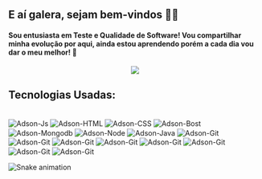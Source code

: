 ## E aí galera, sejam bem-vindos 🐱‍💻
#### Sou entusiasta em Teste e Qualidade de Software! Vou compartilhar minha evolução por aqui, ainda estou aprendendo porém a cada dia vou dar o meu melhor! 🤞

<p align="center">
<img src="https://media2.giphy.com/media/v1.Y2lkPTc5MGI3NjExN2Zhc3dwZGtnMmFkcHU5cG53a2FhZThzeXNrZThkbTN0NHRseWRucCZlcD12MV9pbnRlcm5hbF9naWZfYnlfaWQmY3Q9Zw/akEhceCKfMyKA/giphy.gif" />
</p>

  ## Tecnologias Usadas:
  
  <div style="display: inline_block"><br>
  <img align="center" alt="Adson-Js" src="https://img.shields.io/badge/JavaScript-F7DF1E?style=for-the-badge&logo=javascript&logoColor=black">
  <img align="center" alt="Adson-HTML" src="https://img.shields.io/badge/Node.js-43853D?style=for-the-badge&logo=node.js&logoColor=white">
  <img align="center" alt="Adson-CSS" src="https://img.shields.io/badge/Java-ED8B00?style=for-the-badge&logo=java&logoColor=white">
  <img align="center" alt="Adson-Bost" src="https://img.shields.io/badge/Markdown-000000?style=for-the-badge&logo=markdown&logoColor=white">
  <img align="center" alt="Adson-Mongodb" src="https://img.shields.io/badge/PostgreSQL-316192?style=for-the-badge&logo=postgresql&logoColor=white">
  <img align="center" alt="Adson-Node" src="https://img.shields.io/badge/Jest-323330?style=for-the-badge&logo=Jest&logoColor=white">
  <img align="center" alt="Adson-Java" src="https://img.shields.io/badge/GitHub_Actions-2088FF?style=for-the-badge&logo=github-actions&logoColor=white">
  <img align="center" alt="Adson-Git" src="https://img.shields.io/badge/Salesforce-00A1E0?style=for-the-badge&logo=Salesforce&logoColor=white">
  <img align="center" alt="Adson-Git" src="https://img.shields.io/badge/Sonar%20cloud-F3702A?style=for-the-badge&logo=sonarcloud&logoColor=white">
  <img align="center" alt="Adson-Git" src="https://img.shields.io/badge/IntelliJ_IDEA-000000.svg?style=for-the-badge&logo=intellij-idea&logoColor=white">
  <img align="center" alt="Adson-Git" src="https://img.shields.io/badge/Eclipse-2C2255?style=for-the-badge&logo=eclipse&logoColor=white">
  <img align="center" alt="Adson-Git" src="https://img.shields.io/badge/Visual_Studio_Code-0078D4?style=for-the-badge&logo=visual%20studio%20code&logoColor=white">
  <img align="center" alt="Adson-Git" src="https://img.shields.io/badge/SonarLint-CB2029?style=for-the-badge&logo=sonarlint&logoColor=white">
  <img align="center" alt="Adson-Git" src="https://img.shields.io/badge/GIT-E44C30?style=for-the-badge&logo=git&logoColor=white">
  <img align="center" alt="Adson-Git" src="https://img.shields.io/badge/Jira-0052CC?style=for-the-badge&logo=Jira&logoColor=white">
  
</div>

  
  ![Snake animation](https://github.com/adsonpatrick/adsonpatrick/blob/output/github-contribution-grid-snake.svg)
